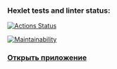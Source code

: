 ### Hexlet tests and linter status:
[![Actions Status](https://github.com/seshmonke/frontend-project-12/actions/workflows/hexlet-check.yml/badge.svg)](https://github.com/seshmonke/frontend-project-12/actions)

[![Maintainability](https://qlty.sh/badges/59cc4811-d580-43df-9a35-2175a4698ba8/maintainability.svg)](https://qlty.sh/gh/seshmonke/projects/frontend-project-12)

### [Открыть приложение](https://frontend-project-12-mgnf.onrender.com)